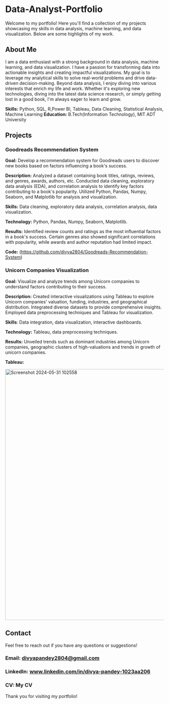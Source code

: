 # Data-Analyst-Portfolio
Welcome to my portfolio! Here you'll find a collection of my projects showcasing my skills in data analysis, machine learning, and data visualization. Below are some highlights of my work.

## About Me
I am a data enthusiast with a strong background in data analysis, machine learning, and data visualization. I have a passion for transforming data into actionable insights and creating impactful visualizations. My goal is to leverage my analytical skills to solve real-world problems and drive data-driven decision-making. Beyond data analysis, I enjoy diving into various interests that enrich my life and work. Whether it's exploring new technologies, diving into the latest data science research, or simply getting lost in a good book, I'm always eager to learn and grow.

**Skills:** Python, SQL, R,Power BI, Tableau, Data Cleaning, Statistical Analysis, Machine Learning
**Education:** B.Tech(Information Technology), MIT ADT University

## Projects
### Goodreads Recommendation System

**Goal:** Develop a recommendation system for Goodreads users to discover new books based on factors influencing a book's success.

**Description:** Analyzed a dataset containing book titles, ratings, reviews, and genres, awards, authors, etc. Conducted data cleaning, exploratory data analysis (EDA), and correlation analysis to identify key factors contributing to a book's popularity. Utilized Python, Pandas, Numpy, Seaborn, and Matplotlib for analysis and visualization.

**Skills:** Data cleaning, exploratory data analysis, correlation analysis, data visualization.

**Technology:** Python, Pandas, Numpy, Seaborn, Matplotlib.

**Results:** Identified review counts and ratings as the most influential factors in a book's success. Certain genres also showed significant correlations with popularity, while awards and author reputation had limited impact.

**Code:** (https://github.com/divya2804/Goodreads-Recommendation-System)

### Unicorn Companies Visualization

**Goal:** Visualize and analyze trends among Unicorn companies to understand factors contributing to their success.

**Description:** Created interactive visualizations using Tableau to explore Unicorn companies' valuation, funding, industries, and geographical distribution. Integrated diverse datasets to provide comprehensive insights. Employed data preprocessing techniques and Tableau for visualization.

**Skills**: Data integration, data visualization, interactive dashboards.

**Technology:** Tableau, data preprocessing techniques.

**Results:** Unveiled trends such as dominant industries among Unicorn companies, geographic clusters of high-valuations and trends in growth of unicorn companies.

**Tableau:**

<img width="799" alt="Screenshot 2024-05-31 102558" src="https://github.com/divya2804/Data-Analyst-Portfolio/assets/71580050/f3083d2c-9527-40c5-9137-9e76758671b6">

## Contact
Feel free to reach out if you have any questions or suggestions!

### Email: divyapandey2804@gmail.com

### LinkedIn: www.linkedin.com/in/divya-pandey-1023aa206
### CV: My CV
Thank you for visiting my portfolio!

